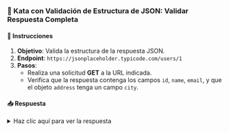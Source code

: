 <!-- markdownlint-disable -->
### **🧩 Kata con Validación de Estructura de JSON: Validar Respuesta Completa**

#### 📑 Instrucciones

1. **Objetivo**: Valida la estructura de la respuesta JSON.
2. **Endpoint**: `https://jsonplaceholder.typicode.com/users/1`
3. **Pasos**:
    - Realiza una solicitud **GET** a la URL indicada.
    - Verifica que la respuesta contenga los campos `id`, `name`, `email`, y que el objeto `address` tenga un campo `city`.

#### 📥 Respuesta

<details>
  <summary>Haz clic aquí para ver la respuesta</summary>

```gherkin
Feature: Validación de la estructura de la respuesta

  Scenario: Validar la estructura de la respuesta JSON
    Given url 'https://jsonplaceholder.typicode.com/users/1'
    When method get
    Then status 200
    And match response.id == '#number'
    And match response.name == '#string'
    And match response.email == '#string'
    And match response.address == '#object'
    And match response.address.city == '#string'
```

</details>